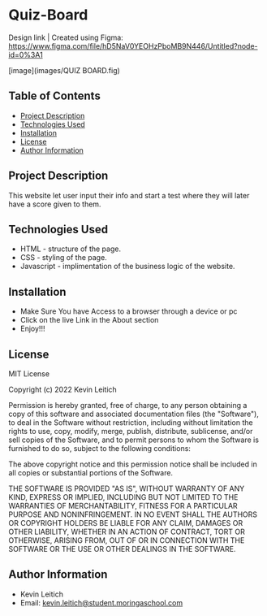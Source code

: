 # Quiz-Board

 Design link |
Created using Figma: https://www.figma.com/file/hD5NaV0YEOHzPboMB9N446/Untitled?node-id=0%3A1

  [image](images/QUIZ  BOARD.fig)
## Table of Contents
  - [Project Description](#description)
  - [Technologies Used](#technologies-used)
  - [Installation](#installation)
  - [License](#license)
  - [Author Information](#author-information)

## Project Description
This website let user input their info and start a test where they will later have a score given to them.

## Technologies Used
* HTML  - structure of the page.
* CSS - styling of the page.
* Javascript - implimentation of the business logic of the website.

## Installation
* Make Sure You have Access to a browser through a device or pc
* Click on the live Link in the About section
* Enjoy!!!
  
## License
MIT License

Copyright (c) 2022 Kevin Leitich

Permission is hereby granted, free of charge, to any person obtaining a copy
of this software and associated documentation files (the "Software"), to deal
in the Software without restriction, including without limitation the rights
to use, copy, modify, merge, publish, distribute, sublicense, and/or sell
copies of the Software, and to permit persons to whom the Software is
furnished to do so, subject to the following conditions:

The above copyright notice and this permission notice shall be included in all
copies or substantial portions of the Software.

THE SOFTWARE IS PROVIDED "AS IS", WITHOUT WARRANTY OF ANY KIND, EXPRESS OR
IMPLIED, INCLUDING BUT NOT LIMITED TO THE WARRANTIES OF MERCHANTABILITY,
FITNESS FOR A PARTICULAR PURPOSE AND NONINFRINGEMENT. IN NO EVENT SHALL THE
AUTHORS OR COPYRIGHT HOLDERS BE LIABLE FOR ANY CLAIM, DAMAGES OR OTHER
LIABILITY, WHETHER IN AN ACTION OF CONTRACT, TORT OR OTHERWISE, ARISING FROM,
OUT OF OR IN CONNECTION WITH THE SOFTWARE OR THE USE OR OTHER DEALINGS IN THE
SOFTWARE.

## Author Information
  - Kevin Leitich
  - Email: kevin.leitich@student.moringaschool.com